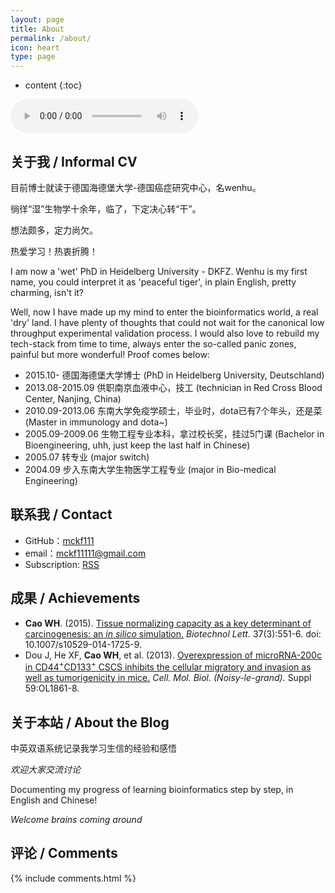 ```yaml
---
layout: page
title: About
permalink: /about/
icon: heart
type: page
---
```


* content
{:toc}

<audio controls="controls" autoplay="autoplay" loop="loop" src="http://sns.qzone.qq.com/cgi-bin/qzshare/cgi_qzshare_onekey?url=http%3A%2F%2Fnode.kg.qq.com%2Fplay%3Fs%3D4kyIC_4cJfi6a4YS%26lang%3Dzh_Hans&title=%E8%B4%9D%E5%8A%A0%E5%B0%94%E6%B9%96%E7%95%94&desc=%E7%9E%8E%E5%94%B1%E4%B9%8B%E7%8E%8B%E5%94%B1%E7%9A%84%E3%80%8A%E8%B4%9D%E5%8A%A0%E5%B0%94%E6%B9%96%E7%95%94%E3%80%8B%E5%A4%AA%E6%A3%92%E4%BA%86%EF%BC%8C%E5%BF%AB%E6%9D%A5%E5%90%AC%E5%90%AC%EF%BC%88%E6%9D%A5%E8%87%AA%E5%85%A8%E6%B0%91K%E6%AD%8C%EF%BC%8C%E7%AB%8B%E5%8D%B3%E4%B8%8B%E8%BD%BD(%20%E5%85%A8%E6%B0%91K%E6%AD%8C%EF%BC%8CKTV%E4%BA%A4%E5%8F%8B%E7%A4%BE%E5%8C%BA%20https%3A%2F%2Fc.y.qq.com%2Fr%2F8zQU%20)&summary=%E7%9E%8E%E5%94%B1%E4%B9%8B%E7%8E%8B&pics=http%3A%2F%2Fimgcache.qq.com%2Fmusic%2Fphoto%2Fmid_album_300%2Fb%2FZ%2F002g0JpA4aQ6bZ.jpg"></audio>

## 关于我 / Informal CV

目前博士就读于德国海德堡大学-德国癌症研究中心，名wenhu。

徜徉“湿”生物学十余年，临了，下定决心转“干”。

想法颇多，定力尚欠。

热爱学习！热衷折腾！

I am now a 'wet' PhD in Heidelberg University - DKFZ. Wenhu is my first name, you could interpret it as 'peaceful tiger', in plain English, pretty charming, isn't it?

Well, now I have made up my mind to enter the bioinformatics world, a real 'dry' land. I have plenty of thoughts that could not wait for the canonical low throughput experimental validation process. I would also love to rebuild my tech-stack from time to time, always enter the so-called panic zones, painful but more wonderful! Proof comes below:

* 2015.10- 德国海德堡大学博士 (PhD in Heidelberg University, Deutschland)
* 2013.08-2015.09 供职南京血液中心，技工 (technician in Red Cross Blood Center, Nanjing, China)
* 2010.09-2013.06 东南大学免疫学硕士，毕业时，dota已有7个年头，还是菜 (Master in immunology and dota~)
* 2005.09-2009.06 生物工程专业本科，拿过校长奖，挂过5门课 (Bachelor in Bioengineering, uhh, just keep the last half in Chinese)
* 2005.07 转专业 (major switch)
* 2004.09 步入东南大学生物医学工程专业 (major in Bio-medical Engineering)

## 联系我 / Contact

* GitHub：[mckf111](https://github.com/mckf111)
* email：<mckf11111@gmail.com>
* Subscription: [RSS](http://bioinfostar.com/feed.xml)

## 成果 / Achievements

* **Cao WH**. (2015). [Tissue normalizing capacity as a key determinant of carcinogenesis: an _in silico_ simulation.](https://link.springer.com/article/10.1007%2Fs10529-014-1725-9) _Biotechnol Lett._ 37(3):551-6. doi: 10.1007/s10529-014-1725-9.
* Dou J, He XF, **Cao WH**, et al. (2013). [Overexpression of microRNA-200c in CD44<sup>+</sup>CD133<sup>+</sup> CSCS inhibits the cellular migratory and invasion as well as tumorigenicity in mice.](https://www.ncbi.nlm.nih.gov/pubmed/?term=Cao+WH%5BAuthor%5D+and+Dou+J%5BAuthor%5D) _Cell. Mol. Biol. (Noisy-le-grand)._ Suppl 59:OL1861-8.

## 关于本站 / About the Blog

中英双语系统记录我学习生信的经验和感悟

_欢迎大家交流讨论_

Documenting my progress of learning bioinformatics step by step, in English and Chinese!

_Welcome brains coming around_


## 评论 / Comments

{% include comments.html %}
